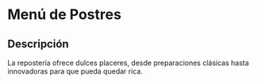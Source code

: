 # Menú de Postres

## Descripción

La repostería ofrece dulces placeres, desde preparaciones clásicas hasta innovadoras para que pueda quedar rica.